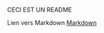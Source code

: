 CECI EST UN README

Lien vers Markdown
[Markdown](https://github.com/Sandy2903/exercise-markdown/blob/master/markdown.md)

